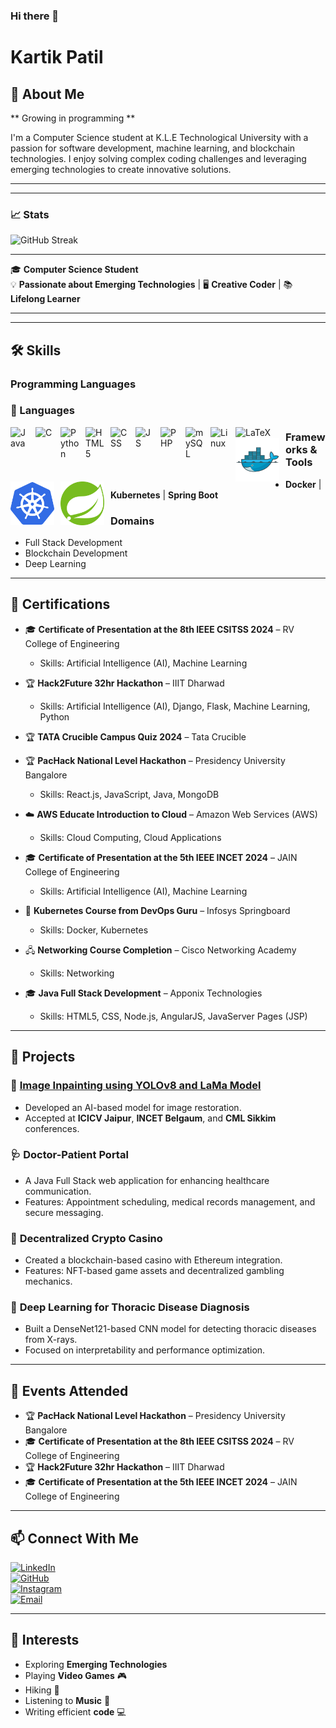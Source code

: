 ### Hi there 👋

# Kartik Patil

## 🚀 **About Me**  

**  Growing in programming **

I'm a Computer Science student at K.L.E Technological University with a passion for software development, machine learning, and blockchain technologies. I enjoy solving complex coding challenges and leveraging emerging technologies to create innovative solutions.


---


---
### :chart_with_upwards_trend: Stats 
![GitHub Streak](https://streak-stats.demolab.com/?user=Kartik-Patil&theme=radical)

---
🎓 **Computer Science Student**  
💡 **Passionate about Emerging Technologies** | 🖥️ **Creative Coder** | 📚 **Lifelong Learner**

---



---

## 🛠️ **Skills**  
### Programming Languages  
### :paperclip:	Languages

<img align="left" alt="Java" width="30px" style="padding-right:10px;" src="https://cdn.jsdelivr.net/gh/devicons/devicon/icons/java/java-original-wordmark.svg"/> 
<img align="left" alt="C" width="30px" style="padding-right:10px;" src="https://cdn.jsdelivr.net/gh/devicons/devicon/icons/c/c-original.svg"/>
<img align="left" alt="Python" width="30px" style="padding-right:10px;" src="https://cdn.jsdelivr.net/gh/devicons/devicon/icons/python/python-original-wordmark.svg"/>
<img align="left" alt="HTML5" width="30px" style="padding-right:10px;" src="https://cdn.jsdelivr.net/gh/devicons/devicon/icons/html5/html5-plain-wordmark.svg"/>
<img align="left" alt="CSS" width="30px" style="padding-right:10px;" src="https://cdn.jsdelivr.net/gh/devicons/devicon/icons/css3/css3-plain-wordmark.svg"/>
<img align="left" alt="JS" width="30px" style="padding-right:10px;" src="https://cdn.jsdelivr.net/gh/devicons/devicon/icons/javascript/javascript-plain.svg"/>
<img align="left" alt="PHP" width="30px" style="padding-right:10px;" src="https://cdn.jsdelivr.net/gh/devicons/devicon/icons/php/php-original.svg"/>
<img align="left" alt="mySQL" width="30px" style="padding-right:10px;" src="https://cdn.jsdelivr.net/gh/devicons/devicon/icons/mysql/mysql-original-wordmark.svg"/>
<img align="left" alt="Linux" width="30px" style="padding-right:10px;" src="https://cdn.jsdelivr.net/gh/devicons/devicon/icons/linux/linux-original.svg"/>
<img align="left" alt="LaTeX" width="70px" style="padding-right:10px;" src="https://democracyobserver.org/images/latex-logo.png"/>
<img align="left" alt="Docker" width="70px" style="padding-right:10px;" src="https://raw.githubusercontent.com/devicons/devicon/master/icons/docker/docker-original.svg"/>
<img align="left" alt="Kubernetes" width="70px" style="padding-right:10px;" src="https://raw.githubusercontent.com/devicons/devicon/master/icons/kubernetes/kubernetes-plain.svg"/>
<img align="left" alt="Spring Boot" width="70px" style="padding-right:10px;" src="https://raw.githubusercontent.com/devicons/devicon/master/icons/spring/spring-original.svg"/>



### Frameworks & Tools  
- **Docker** | **Kubernetes** | **Spring Boot**


### Domains  
- Full Stack Development  
- Blockchain Development  
- Deep Learning

---

## 🌟 **Certifications**  
- 🎓 **Certificate of Presentation at the 8th IEEE CSITSS 2024** – RV College of Engineering  
  - Skills: Artificial Intelligence (AI), Machine Learning  
- 🏆 **Hack2Future 32hr Hackathon** – IIIT Dharwad  
  - Skills: Artificial Intelligence (AI), Django, Flask, Machine Learning, Python  
- 🏆 **TATA Crucible Campus Quiz 2024** – Tata Crucible  
- 🏆 **PacHack National Level Hackathon** – Presidency University Bangalore  
  - Skills: React.js, JavaScript, Java, MongoDB  
- ☁️ **AWS Educate Introduction to Cloud** – Amazon Web Services (AWS)  
  - Skills: Cloud Computing, Cloud Applications  
- 🎓 **Certificate of Presentation at the 5th IEEE INCET 2024** – JAIN College of Engineering  
  - Skills: Artificial Intelligence (AI), Machine Learning  
- 🐳 **Kubernetes Course from DevOps Guru** – Infosys Springboard  
  - Skills: Docker, Kubernetes  
- 🖧 **Networking Course Completion** – Cisco Networking Academy  
  - Skills: Networking  
- 🎓 **Java Full Stack Development** – Apponix Technologies  
  
  - Skills: HTML5, CSS, Node.js, AngularJS, JavaServer Pages (JSP)  
 

---

## 📂 **Projects**  

### 🎨 [Image Inpainting using YOLOv8 and LaMa Model](https://ieeexplore.ieee.org/document/10593536/)  
- Developed an AI-based model for image restoration.  
- Accepted at **ICICV Jaipur**, **INCET Belgaum**, and **CML Sikkim** conferences.

### 🩺 **Doctor-Patient Portal**  
- A Java Full Stack web application for enhancing healthcare communication.  
- Features: Appointment scheduling, medical records management, and secure messaging.

### 🎲 **Decentralized Crypto Casino**  
- Created a blockchain-based casino with Ethereum integration.  
- Features: NFT-based game assets and decentralized gambling mechanics.

### 🩻 **Deep Learning for Thoracic Disease Diagnosis**  
- Built a DenseNet121-based CNN model for detecting thoracic diseases from X-rays.  
- Focused on interpretability and performance optimization.

---

## 🎉 **Events Attended**  
- 🏆 **PacHack National Level Hackathon** – Presidency University Bangalore  
- 🎓 **Certificate of Presentation at the 8th IEEE CSITSS 2024** – RV College of Engineering  
- 🏆 **Hack2Future 32hr Hackathon** – IIIT Dharwad  
- 🎓 **Certificate of Presentation at the 5th IEEE INCET 2024** – JAIN College of Engineering  

---

## 📫 **Connect With Me**  
[![LinkedIn](https://img.shields.io/badge/-Kartik%20Patil-blue?style=flat&logo=Linkedin&logoColor=white)](https://linkedin.com/in/kartikpatil08)  
[![GitHub](https://img.shields.io/badge/-Kartik--Patil-black?style=flat&logo=github)](https://github.com/Kartik-Patil)  
[![Instagram](https://img.shields.io/badge/-@btwitskaaru-E4405F?style=flat&logo=instagram&logoColor=white)](https://instagram.com/btwitskaaru)  
[![Email](https://img.shields.io/badge/-kartikpatilhrg@gmail.com-D14836?style=flat&logo=gmail&logoColor=white)](mailto:kartikpatilhrg@gmail.com)

---

## 🌱 **Interests**  
- Exploring **Emerging Technologies**  
- Playing **Video Games** 🎮  
- Hiking 🥾  
- Listening to **Music** 🎵  
- Writing efficient **code** 💻
